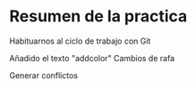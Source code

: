 # Resumen de la practica
Habituarnos al ciclo de trabajo con Git

Añadido el texto "addcolor"
Cambios de rafa

Generar conflictos